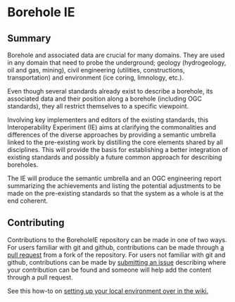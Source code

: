# Borehole IE

## Summary
Borehole and associated data are crucial for many domains. They are used in any domain that need to probe the underground; geology (hydrogeology, oil and gas, mining), civil engineering (utilities, constructions, transportation) and environment (ice coring, limnology, etc.).

Even though several standards already exist to describe a borehole, its associated data and their position along a borehole (including OGC standards), they all restrict themselves to a specific viewpoint. 

Involving key implementers and editors of the existing standards, this Interoperability Experiment (IE) aims at clarifying the commonalities and differences of the diverse approaches by providing a semantic umbrella linked to the pre-existing work by distilling the core elements shared by all disciplines. This will provide the basis for establishing a better integration of existing standards and possibly a future common approach for describing boreholes.

The IE will produce the semantic umbrella and an OGC engineering report summarizing the achievements and listing the potential adjustments to be made on the pre-existing standards so that the system as a whole is at the end coherent. 

## Contributing

Contributions to the BoreholeIE repository can be made in one of two ways. For users familiar with git and github, contributions can be made through [a pull request](https://github.com/opengeospatial/boreholeie/pulls) from a fork of the repository. For users not familiar with git and github, contributions can be made by [submitting an issue](https://github.com/opengeospatial/boreholeie/issues) describing where your contribution can be found and someone will help add the content through a pull request.  

See this how-to on [setting up your local environment over in the wiki.](https://github.com/opengeospatial/boreholeie/wiki/Contributing-Content-Via-Pull-Request)
